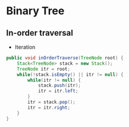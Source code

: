 # Binary Tree

## In-order traversal

- Iteration
```java
public void inOrderTraverse(TreeNode root) {
    Stack<TreeNode> stack = new Stack();
    TreeNode itr = root;
    while(!stack.isEmpty() || itr != null) {
        while(itr != null) {
            stack.push(itr);
            itr = itr.left;
        }
        itr = stack.pop();
        itr = itr.right;
    }
}
```
